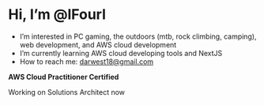 # Hi, I’m @lFourl
- I’m interested in PC gaming, the outdoors (mtb, rock climbing, camping), web development, and AWS cloud development
- I’m currently learning AWS cloud developing tools and NextJS
- How to reach me: darwest18@gmail.com

**AWS Cloud Practitioner Certified**

Working on Solutions Architect now
